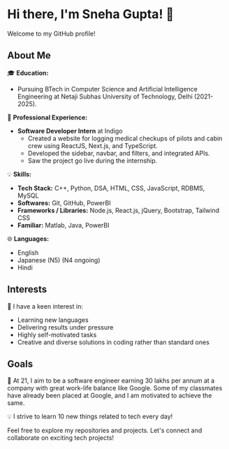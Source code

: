 # Hi there, I'm Sneha Gupta! 👋

Welcome to my GitHub profile!

## About Me

🎓 **Education:**
- Pursuing BTech in Computer Science and Artificial Intelligence Engineering at Netaji Subhas University of Technology, Delhi (2021-2025).

💼 **Professional Experience:**
- **Software Developer Intern** at Indigo
  - Created a website for logging medical checkups of pilots and cabin crew using ReactJS, Next.js, and TypeScript.
  - Developed the sidebar, navbar, and filters, and integrated APIs.
  - Saw the project go live during the internship.

💡 **Skills:**
- **Tech Stack:** C++, Python, DSA, HTML, CSS, JavaScript, RDBMS, MySQL
- **Softwares:** Git, GitHub, PowerBI
- **Frameworks / Libraries:** Node.js, React.js, jQuery, Bootstrap, Tailwind CSS
- **Familiar:** Matlab, Java, PowerBI

🌐 **Languages:**
- English
- Japanese (N5) (N4 ongoing)
- Hindi

## Interests

🚀 I have a keen interest in:
- Learning new languages
- Delivering results under pressure
- Highly self-motivated tasks
- Creative and diverse solutions in coding rather than standard ones

## Goals

🎯 At 21, I aim to be a software engineer earning 30 lakhs per annum at a company with great work-life balance like Google. Some of my classmates have already been placed at Google, and I am motivated to achieve the same.

💡 I strive to learn 10 new things related to tech every day!


Feel free to explore my repositories and projects. Let's connect and collaborate on exciting tech projects!
